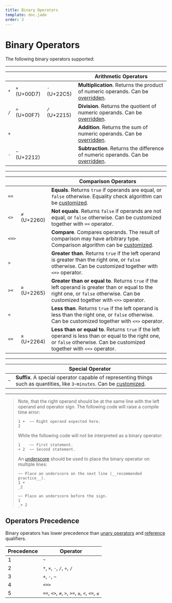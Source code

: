 ```yaml
---
title: Binary Operators
template: doc.jade
order: 3
---
```


Binary Operators
================
<!--
Copyright (C) 2010-2014 Ruslan Lopatin.
Permission is granted to copy, distribute and/or modify this document
under the terms of the GNU Free Documentation License, Version 1.3
or any later version published by the Free Software Foundation;
with no Invariant Sections, no Front-Cover Texts, and no Back-Cover Texts.
A copy of the license is included in the section entitled "GNU
Free Documentation License".
-->

The following binary operators supported:

---------------------

|     |              |              | Arithmetic Operators
|-----|--------------|--------------|----------------------
| `*` | `×` (U+00D7) | `⋅` (U+22C5) | **Multiplication**. Returns the product of numeric operands. Can be [overridden][].
| `/` | `÷` (U+00F7) | `∕` (U+2215) | **Division**. Returns the quotient of numeric operands. Can be [overridden][].
| `+` |              |              | **Addition**. Returns the sum of numeric operands. Can be [overridden][].
| `-` | `−` (U+2212) |              | **Subtraction**. Returns the difference of numeric operands. Can be [overridden][].

[overridden]: ../phrases/operators.html#binary_operators

---------------------

|       |              | Comparison Operators
|-------|--------------|----------------------
| `==`  |              | **Equals**. Returns `true` if operands are equal, or `false` otherwise. Equality check algorithm can be [customized][].
| `<>`  | `≠` (U+2260) | **Not equals**. Returns `false` if operands are not equal, or `false` otherwise. Can be customized together with `==` operator.
| `<=>` |              | **Compare**. Compares operands. The result of comparison may have arbitrary type. Comparison algorithm can be [customized][].
| `>`   |              | **Greater than**. Returns `true` if the left operand is greater than the right one, or `false` otherwise. Can be customized together with `<=>` operator.
| `>=`  | `≥` (U+2265) | **Greater than or equal to**. Returns `true` if the left operand is greater than or equal to the right one, or `false` otherwise. Can be customized together with `<=>` operator.
| `<`   |              | **Less than**. Returns `true` if the left operand is less than the right one, or `false` otherwise. Can be customized together with `<=>` operator.
| `<=`  | `≤` (U+2264) | **Less than or equal to**. Returns `true` if the left operand is less than or equal to the right one, or `false` otherwise. Can be customized together with `<=>` operator.

[customized]: ../phrases/operators.html#comparison_operators

---------------------

|     | Special Operator
|-----|------------------
| `~` | **Suffix**. A special operator capable of representing things such as quantities, like `3~minutes`. Can be [customized](../phrases/operators.html#suffix_operator).

---------------------

> Note, that the right operand should be at the same line with the left operand
> and operator sign. The following code will raise a compile time error:
> ```o42a
> 1 +  ~~ Right operand expected here.
> 2
> ```
>
> While the following code will not be interpreted as a binary operator:
> ```o42a
> 1    ~~ First statement.
> + 2  ~~ Second statement.
> ```
>
> An [underscore](/docs/syntax/underscore.html) should be used to place the
> binary operator on multiple lines:
> ```o42a
> ~~ Place an underscore on the next line (__recommended practice__).
> 1 +
> _2
>
> ~~ Place an underscore before the sign.
> 1
> _+ 2
> ```


Operators Precedence
--------------------

Binary operators has lower precedence than [unary operators](unary.html) and
[reference](references.html) qualifiers.

| Precedence | Operator
|------------|----------
| 1          | `~`
| 2          | `*`, `×`, `⋅`, `/`, `÷`, `∕`
| 3          | `+`, `-`, `−`
| 4          | `<=>`
| 5          | `==`, `<>`, `≠`, `>`, `>=`, `≥`, `<`, `<=`, `≤`

